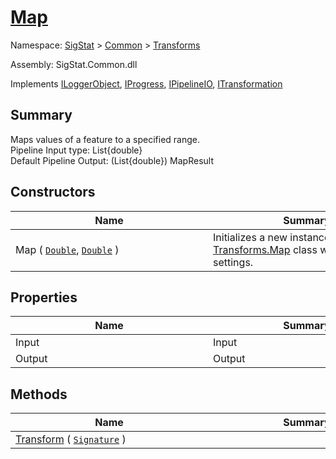 # [Map](./Map.md)

Namespace: [SigStat]() > [Common](./../README.md) > [Transforms](./README.md)

Assembly: SigStat.Common.dll

Implements [ILoggerObject](./../ILoggerObject.md), [IProgress](./../Helpers/IProgress.md), [IPipelineIO](./../Pipeline/IPipelineIO.md), [ITransformation](./../ITransformation.md)

## Summary
Maps values of a feature to a specified range.  <br>Pipeline Input type: List{double}<br>Default Pipeline Output: (List{double}) MapResult

## Constructors

| Name | Summary | 
| --- | --- | 
| Map ( [`Double`](https://docs.microsoft.com/en-us/dotnet/api/System.Double), [`Double`](https://docs.microsoft.com/en-us/dotnet/api/System.Double) )<div style="width: 300px">| Initializes a new instance of the [Transforms.Map](https://github.com/hargitomi97/sigstat/blob/master/docs/md/SigStat/Common/Transforms/Map.md) class with specified settings.<div style="width: 300px">| <br>


## Properties

| Name | Summary | 
| --- | --- | 
| Input<div style="width: 300px">| Input<div style="width: 300px">| <br>
| Output<div style="width: 300px">| Output<div style="width: 300px">| <br>


## Methods

| Name | Summary | 
| --- | --- | 
| [Transform](./Methods/Map-100663623.md) ( [`Signature`](./../Signature.md) )<div style="width: 300px">| <div style="width: 300px">| <br>


